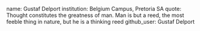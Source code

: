 name: Gustaf Delport
institution: Belgium Campus, Pretoria SA
quote: Thought constitutes the greatness of man. Man is but a reed, the most feeble thing in nature, but he is a thinking reed
github_user: Gustaf Delport